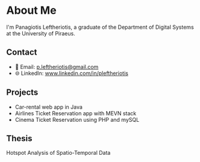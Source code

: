 # About Me

I'm Panagiotis Leftheriotis, a graduate of the Department of Digital Systems at the University of Piraeus.

## Contact

- 📧 Email: p.leftheriotis@gmail.com
- 🌐 LinkedIn: www.linkedin.com/in/pleftheriotis


## Projects
- Car-rental web app in Java
- Airlines Ticket Reservation app with MEVN stack
- Cinema Ticket Reservation using PHP and mySQL

## Thesis
Hotspot Analysis of Spatio-Temporal Data
